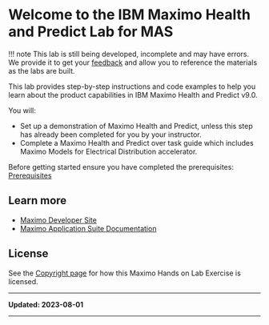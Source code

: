 # Welcome to the IBM Maximo Health and Predict Lab for MAS

!!! note
    This lab is still being developed, incomplete and may have errors.  We provide it to get your [feedback](https://github.com/IBM/maximo-labs/issues/new) and allow you to reference the materials as the labs are built.

This lab provides step-by-step instructions and code examples to help you learn about the product capabilities in IBM 
Maximo Health and Predict v9.0.  

You will:

- Set up a demonstration of Maximo Health and Predict, unless this step has already been completed for you by your instructor.
- Complete a Maximo Health and Predict over task guide which includes Maximo Models for Electrical Distribution accelerator.


Before getting started ensure you have completed the prerequisites: [Prerequisites](prereqs.md)

## Learn more

- [Maximo Developer Site](https://developer.ibm.com/components/maximo/)
- [Maximo Application Suite Documentation](https://www.ibm.com/docs/en/mas)

## License

See the [Copyright page](../copyright) for how this Maximo Hands on Lab Exercise is licensed.

---

**Updated: 2023-08-01**

---
